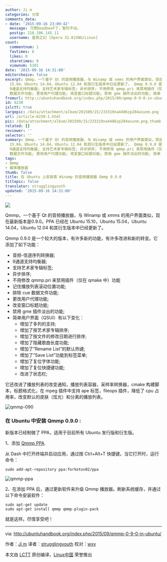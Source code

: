 ```yaml
---
author: Ji m
categories: 分享
comments_data:
- date: '2015-09-16 23:09:42'
  message: 习惯DeadbeeF了，暂时不动。
  postip: 218.106.145.11
  username: 星夜之幻 [Opera 32.0|GNU/Linux]
count:
  commentnum: 1
  favtimes: 6
  likes: 0
  sharetimes: 0
  viewnum: 5101
date: '2015-09-16 14:31:00'
editorchoice: false
excerpt: Qmmp，一个基于 Qt 的音频播放器，与 Winamp 或 xmms 的用户界面类似，现在最新版本是0.9.0。PPA 已经在 Ubuntu 15.10，Ubuntu
  15.04，Ubuntu 14.04，Ubuntu 12.04 和其衍生版本中已经更新了。 Qmmp 0.9.0 是一个较大的版本，有许多新的功能，有许多改进和新的转变。它添加了如下功能：  音频-信道序列转换器;
  9通道支持均衡器; 支持艺术家专辑标签; 异步排序; 不用修改 qmmp.pri 来禁用插件（仅在 qmake 中）功能 记住播放列表滚动位置功能; 排除 cue
  数据文件功能; 更改用户代理功能; 改变窗口标题功能; 禁用 gme 插件淡出的功能; 简单
fromurl: http://ubuntuhandbook.org/index.php/2015/09/qmmp-0-9-0-in-ubuntu/
id: 6230
islctt: true
largepic: /data/attachment/album/201509/15/233319na4486zp284asunm.png
url: /article-6230-1.html
pic: /data/attachment/album/201509/15/233319na4486zp284asunm.png.thumb.jpg
related: []
reviewer: ''
selector: ''
summary: Qmmp，一个基于 Qt 的音频播放器，与 Winamp 或 xmms 的用户界面类似，现在最新版本是0.9.0。PPA 已经在 Ubuntu 15.10，Ubuntu
  15.04，Ubuntu 14.04，Ubuntu 12.04 和其衍生版本中已经更新了。 Qmmp 0.9.0 是一个较大的版本，有许多新的功能，有许多改进和新的转变。它添加了如下功能：  音频-信道序列转换器;
  9通道支持均衡器; 支持艺术家专辑标签; 异步排序; 不用修改 qmmp.pri 来禁用插件（仅在 qmake 中）功能 记住播放列表滚动位置功能; 排除 cue
  数据文件功能; 更改用户代理功能; 改变窗口标题功能; 禁用 gme 插件淡出的功能; 简单
tags:
- Qmmp
- 媒体播放器
thumb: false
title: 在 Ubuntu 上安装类 Winamp 的音频播放器 Qmmp 0.9.0
titlepic: false
translator: strugglingyouth
updated: '2015-09-16 14:31:00'
---
```


![](/data/attachment/album/201509/15/233319na4486zp284asunm.png)


Qmmp，一个基于 Qt 的音频播放器，与 Winamp 或 xmms 的用户界面类似，现在最新版本是0.9.0。PPA 已经在 Ubuntu 15.10，Ubuntu 15.04，Ubuntu 14.04，Ubuntu 12.04 和其衍生版本中已经更新了。


Qmmp 0.9.0 是一个较大的版本，有许多新的功能，有许多改进和新的转变。它添加了如下功能：


* 音频-信道序列转换器;
* 9通道支持均衡器;
* 支持艺术家专辑标签;
* 异步排序;
* 不用修改 qmmp.pri 来禁用插件（仅在 qmake 中）功能
* 记住播放列表滚动位置功能;
* 排除 cue 数据文件功能;
* 更改用户代理功能;
* 改变窗口标题功能;
* 禁用 gme 插件淡出的功能;
* 简单用户界面（QSUI）有以下变化：
	+ 增加了多列的支持;
	+ 增加了按艺术家专辑排序;
	+ 增加了按文件的修改日期进行排序;
	+ 增加了隐藏歌曲长度功能;
	+ 增加了“Rename List”的默认热键;
	+ 增加了“Save List”功能到标签菜单;
	+ 增加了复位字体功能;
	+ 增加了复位快捷键功能;
	+ 改进了状态栏;


它还改进了播放列表的改变通知，播放列表容器，采样率转换器，cmake 构建脚本，标题格式化，在 mpeg 插件中支持 ape 标签，fileops 插件，降低了 cpu 占用率，改变默认的皮肤（炫光）和分离的播放列表。


![qmmp-090](/data/attachment/album/201509/15/233320unxt4sqzn0quqa8a.jpg)


### 在 Ubuntu 中安装 Qmmp 0.9.0 :


新版本已经制做了 PPA，适用于目前所有 Ubuntu 发行版和衍生版。


1、添加 [Qmmp PPA](https://launchpad.net/%7Eforkotov02/+archive/ubuntu/ppa).


从 Dash 中打开终端并启动应用，通过按 Ctrl+Alt+T 快捷键。当它打开时，运行命令：



```
sudo add-apt-repository ppa:forkotov02/ppa

```

![qmmp-ppa](/data/attachment/album/201509/15/233321vt607c50k5oo450x.jpg)


2、在添加 PPA 后，通过更新软件来升级 Qmmp 播放器。刷新系统缓存，并通过以下命令安装软件：



```
sudo apt-get update
sudo apt-get install qmmp qmmp-plugin-pack
```

就是这样。尽情享受吧！




---


via: <http://ubuntuhandbook.org/index.php/2015/09/qmmp-0-9-0-in-ubuntu/>


作者：[Ji m](http://ubuntuhandbook.org/index.php/about/) 译者：[strugglingyouth](https://github.com/strugglingyouth) 校对：[wxy](https://github.com/wxy)


本文由 [LCTT](https://github.com/LCTT/TranslateProject) 原创编译，[Linux中国](https://linux.cn/) 荣誉推出